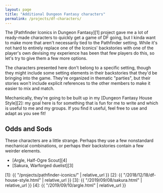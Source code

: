 ```yaml
---
layout: page
title: "Additional Dungeon Fantasy characters"
permalink: /projects/df-characters/
---
```


The [Pathfinder Iconics in Dungeon Fantasy][1] project gave me a lot of
ready-made characters to quickly get a game of DF going, but I kinda want to
make more that aren't necessarily tied to the Pathfinder setting. While it's not
hard to entirely replace one of the Iconics' backstories with one of the
player's own devising my experience has been that few players do this, so let's
try to give them a few more options.

The characters presented here don't belong to a specific setting, though they
might include some setting elements in their backstories that they'd be bringing
into the game. They're organized in thematic "parties", but their stories won't
include explicit references to the other members to make it easier to mix and
match.

Mechanically, they're going to be built up in my [Dungeon Fantasy House
Style][2]: my goal here is for something that is fun for me to write and which
is useful to me and my groups. If you find it useful, feel free to use and adapt
as you see fit!

## Odds and Sods

These characters are a little strange. Perhaps they use a few nonstandard
mechanical combinations, or perhaps their backstories contain a few weirder
elements.

- [Argle, Half-Ogre Scout][4]
- [Sakura, Warforged duelist][3]




[1]: {{ "/projects/pathfinder-iconics/" | relative_url }}
[2]: {{ "/2018/12/18/df-house-style.html" | relative_url }}
[3]: {{ "/2019/09/08/sakura.html" | relative_url }}
[4]: {{ "/2019/09/10/argle.html" | relative_url }}
